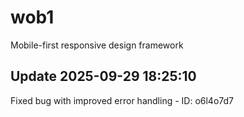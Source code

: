 # wob1
Mobile-first responsive design framework

## Update 2025-09-29 18:25:10
Fixed bug with improved error handling - ID: o6l4o7d7

